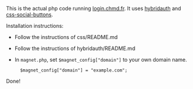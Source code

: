 This is the actual php code running
[login.chmd.fr](https://login.chmd.fr). It uses
[hybridauth](http://hybridauth.sourceforge.net/) and
[css-social-buttons](http://zocial.smcllns.com/).

Installation instructions:

- Follow the instructions of css/README.md
- Follow the instructions of hybridauth/README.md
- In `magnet.php`, set `$magnet_config["domain"]` to your own domain
  name.

        $magnet_config["domain"] = "example.com";

Done!
